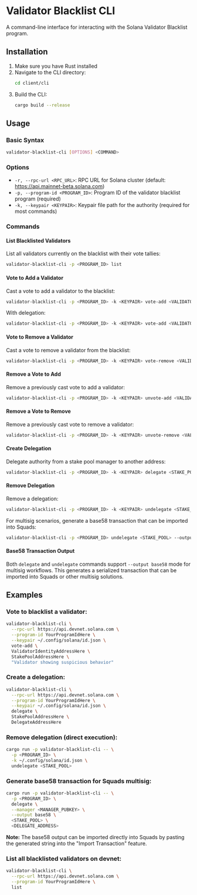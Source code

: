 # Validator Blacklist CLI

A command-line interface for interacting with the Solana Validator Blacklist program.

## Installation

1. Make sure you have Rust installed
2. Navigate to the CLI directory:
   ```bash
   cd client/cli
   ```
3. Build the CLI:
   ```bash
   cargo build --release
   ```

## Usage

### Basic Syntax

```bash
validator-blacklist-cli [OPTIONS] <COMMAND>
```

### Options

- `-r, --rpc-url <RPC_URL>`: RPC URL for Solana cluster (default: https://api.mainnet-beta.solana.com)
- `-p, --program-id <PROGRAM_ID>`: Program ID of the validator blacklist program (required)
- `-k, --keypair <KEYPAIR>`: Keypair file path for the authority (required for most commands)

### Commands

#### List Blacklisted Validators

List all validators currently on the blacklist with their vote tallies:

```bash
validator-blacklist-cli -p <PROGRAM_ID> list
```

#### Vote to Add a Validator

Cast a vote to add a validator to the blacklist:

```bash
validator-blacklist-cli -p <PROGRAM_ID> -k <KEYPAIR> vote-add <VALIDATOR_ADDRESS> <STAKE_POOL> "<REASON>"
```

With delegation:
```bash
validator-blacklist-cli -p <PROGRAM_ID> -k <KEYPAIR> vote-add <VALIDATOR_ADDRESS> <STAKE_POOL> "<REASON>" --delegation <DELEGATION_ADDRESS>
```

#### Vote to Remove a Validator

Cast a vote to remove a validator from the blacklist:

```bash
validator-blacklist-cli -p <PROGRAM_ID> -k <KEYPAIR> vote-remove <VALIDATOR_ADDRESS> <STAKE_POOL> "<REASON>"
```

#### Remove a Vote to Add

Remove a previously cast vote to add a validator:

```bash
validator-blacklist-cli -p <PROGRAM_ID> -k <KEYPAIR> unvote-add <VALIDATOR_ADDRESS> <STAKE_POOL>
```

#### Remove a Vote to Remove

Remove a previously cast vote to remove a validator:

```bash
validator-blacklist-cli -p <PROGRAM_ID> -k <KEYPAIR> unvote-remove <VALIDATOR_ADDRESS> <STAKE_POOL>
```

#### Create Delegation

Delegate authority from a stake pool manager to another address:

```bash
validator-blacklist-cli -p <PROGRAM_ID> -k <KEYPAIR> delegate <STAKE_POOL> <DELEGATE_ADDRESS>
```

#### Remove Delegation

Remove a delegation:

```bash
validator-blacklist-cli -p <PROGRAM_ID> -k <KEYPAIR> undelegate <STAKE_POOL>
```

For multisig scenarios, generate a base58 transaction that can be imported into Squads:

```bash
validator-blacklist-cli -p <PROGRAM_ID> undelegate <STAKE_POOL> --output base58 --manager <MANAGER_PUBKEY>
```

#### Base58 Transaction Output

Both `delegate` and `undelegate` commands support `--output base58` mode for multisig workflows. This generates a serialized transaction that can be imported into Squads or other multisig solutions.

## Examples

### Vote to blacklist a validator:

```bash
validator-blacklist-cli \
  --rpc-url https://api.devnet.solana.com \
  --program-id YourProgramIdHere \
  --keypair ~/.config/solana/id.json \
  vote-add \
  ValidatorIdentityAddressHere \
  StakePoolAddressHere \
  "Validator showing suspicious behavior"
```

### Create a delegation:

```bash
validator-blacklist-cli \
  --rpc-url https://api.devnet.solana.com \
  --program-id YourProgramIdHere \
  --keypair ~/.config/solana/id.json \
  delegate \
  StakePoolAddressHere \
  DelegateAddressHere
```

### Remove delegation (direct execution):

```bash
cargo run -p validator-blacklist-cli -- \
  -p <PROGRAM_ID> \
  -k ~/.config/solana/id.json \
  undelegate <STAKE_POOL>
```

### Generate base58 transaction for Squads multisig:

```bash
cargo run -p validator-blacklist-cli -- \
  -p <PROGRAM_ID> \
  delegate \
  --manager <MANAGER_PUBKEY> \
  --output base58 \
  <STAKE_POOL> \
  <DELEGATE_ADDRESS>
```

**Note:** The base58 output can be imported directly into Squads by pasting the generated string into the "Import Transaction" feature.

### List all blacklisted validators on devnet:

```bash
validator-blacklist-cli \
  --rpc-url https://api.devnet.solana.com \
  --program-id YourProgramIdHere \
  list
```
